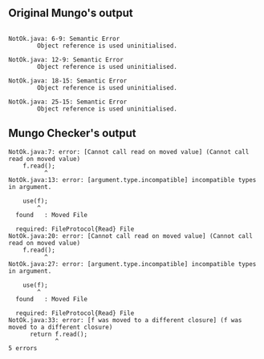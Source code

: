 ## Original Mungo's output

```

NotOk.java: 6-9: Semantic Error
		Object reference is used uninitialised.

NotOk.java: 12-9: Semantic Error
		Object reference is used uninitialised.

NotOk.java: 18-15: Semantic Error
		Object reference is used uninitialised.

NotOk.java: 25-15: Semantic Error
		Object reference is used uninitialised.```

## Mungo Checker's output

```
NotOk.java:7: error: [Cannot call read on moved value] (Cannot call read on moved value)
    f.read();
          ^
NotOk.java:13: error: [argument.type.incompatible] incompatible types in argument.
    use(f);
        ^
  found   : Moved File
  required: FileProtocol{Read} File
NotOk.java:20: error: [Cannot call read on moved value] (Cannot call read on moved value)
    f.read();
          ^
NotOk.java:27: error: [argument.type.incompatible] incompatible types in argument.
    use(f);
        ^
  found   : Moved File
  required: FileProtocol{Read} File
NotOk.java:33: error: [f was moved to a different closure] (f was moved to a different closure)
      return f.read();
             ^
5 errors```
